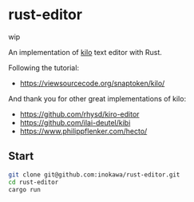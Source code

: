 # rust-editor

wip

An implementation of [kilo](https://github.com/antirez/kilo) text editor with Rust.

Following the tutorial:

- https://viewsourcecode.org/snaptoken/kilo/

And thank you for other great implementations of kilo:

- https://github.com/rhysd/kiro-editor
- https://github.com/ilai-deutel/kibi
- https://www.philippflenker.com/hecto/

## Start

```sh
git clone git@github.com:inokawa/rust-editor.git
cd rust-editor
cargo run
```
